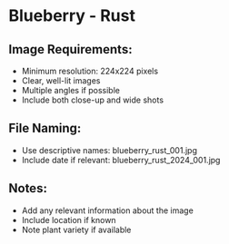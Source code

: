 # Blueberry - Rust

## Image Requirements:
- Minimum resolution: 224x224 pixels
- Clear, well-lit images
- Multiple angles if possible
- Include both close-up and wide shots

## File Naming:
- Use descriptive names: blueberry_rust_001.jpg
- Include date if relevant: blueberry_rust_2024_001.jpg

## Notes:
- Add any relevant information about the image
- Include location if known
- Note plant variety if available
